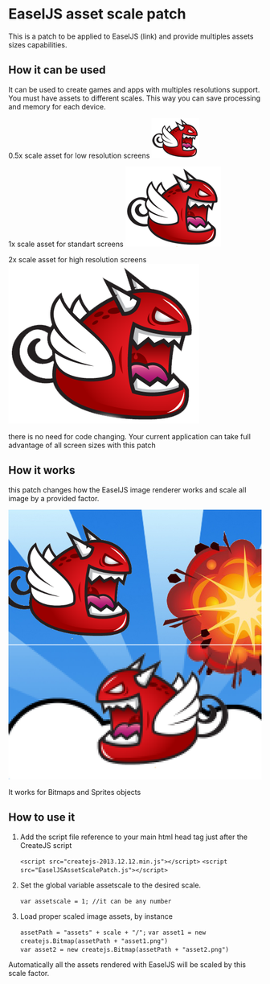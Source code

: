EaselJS asset scale patch
=========================


This is a patch to be applied to EaselJS (link) and provide multiples assets sizes capabilities.

 
How it can be used
------------------
It can be used to create games and apps with multiples resolutions support.
You must have assets to different scales. This way you can save processing and memory for each device.

0.5x scale asset for low resolution screens
![multi resolution sample image](/sample/assets0.5/monster.png "Sample image")

1x scale asset for standart screens
![multi resolution sample image](/sample/assets1/monster.png "Sample image")

2x scale asset for high resolution screens
![multi resolution sample image](/sample/assets2/monster.png "Sample image")

there is no need for code changing.
Your current application can take full advantage of all screen sizes with this patch

How it works
------------

this patch changes how the EaselJS image renderer works and scale all image by a provided factor.

 ![multi resolution sample image](/sample/patch.png "Sample image")

It works for Bitmaps and Sprites objects


How to use it
-------------
 

1.  Add the script file reference to your main html head tag just after the CreateJS script

    `<script src="createjs-2013.12.12.min.js"></script>`
    `<script src="EaselJSAssetScalePatch.js"></script>`

2.  Set the global variable  assetscale to the desired scale. 

    `var assetscale = 1; //it can be any number`

3.  Load proper scaled image assets, by instance

    `assetPath = "assets" + scale + "/";`
    `var asset1 = new createjs.Bitmap(assetPath + "asset1.png")`  
    `var asset2 = new createjs.Bitmap(assetPath + "asset2.png")`
  
Automatically all the assets rendered with EaselJS  will be scaled by this scale factor.
